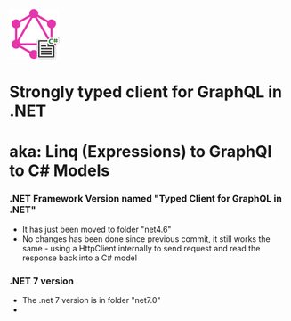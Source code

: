 ![](net4.6/media/icon.png)

# Strongly typed client for GraphQL in .NET
# aka: Linq (Expressions) to GraphQl to C# Models

### .NET Framework Version named "Typed Client for GraphQL in .NET"
- It has just been moved to folder "net4.6"
- No changes has been done since previous commit, it still works the same - using a HttpClient internally to send request and read the response back into a C# model

### .NET 7 version 
- The .net 7 version is in folder "net7.0"
- 

